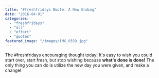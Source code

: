 ```yaml
---
title: "#freshfridays Quote: A New Ending"
date: "2016-04-01"
categories: 
  - "freshfridays"
  - "all"
  - "effort"
  - "quotes"
featured_image: "/images/IMG_0339.jpg"
---
```


The #freshfridays encouraging thought today! It's easy to wish you could start over, start fresh, but stop wishing because **what's done is done!** The only thing you can do is utilize the new day you were given, and make a change!
